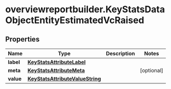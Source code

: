 # overviewreportbuilder.KeyStatsDataObjectEntityEstimatedVcRaised

## Properties

Name | Type | Description | Notes
------------ | ------------- | ------------- | -------------
**label** | [**KeyStatsAttributeLabel**](KeyStatsAttributeLabel.md) |  | 
**meta** | [**KeyStatsAttributeMeta**](KeyStatsAttributeMeta.md) |  | [optional] 
**value** | [**KeyStatsAttributeValueString**](KeyStatsAttributeValueString.md) |  | 


